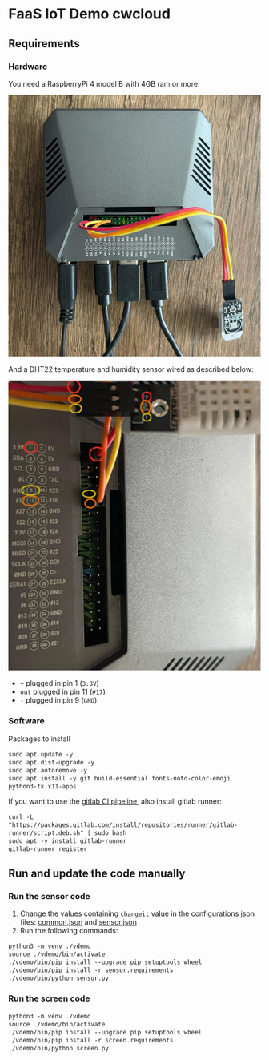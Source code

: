 # FaaS IoT Demo cwcloud

## Requirements

### Hardware

You need a RaspberryPi 4 model B with 4GB ram or more:

![rpi4](./img/rpi4.png)

And a DHT22 temperature and humidity sensor wired as described below:

![gpio](./img/gpio.png)

* `+` plugged in pin 1 (`3.3V`)
* `out` plugged in pin 11 (`#17`)
* `-` plugged in pin 9 (`GND`)

### Software

Packages to install

```shell
sudo apt update -y
sudo apt dist-upgrade -y
sudo apt autoremove -y
sudo apt install -y git build-essential fonts-noto-color-emoji python3-tk x11-apps
```

If you want to use the [gitlab CI pipeline](./.gitlab-ci.yml), also install gitlab runner:

```shell
curl -L "https://packages.gitlab.com/install/repositories/runner/gitlab-runner/script.deb.sh" | sudo bash
sudo apt -y install gitlab-runner
gitlab-runner register
```

## Run and update the code manually

### Run the sensor code

1. Change the values containing `changeit` value in the configurations json files: [common.json](./common.json) and [sensor.json](./sensor.json)
2. Run the following commands:

```shell
python3 -m venv ./vdemo
source ./vdemo/bin/activate
./vdemo/bin/pip install --upgrade pip setuptools wheel
./vdemo/bin/pip install -r sensor.requirements
./vdemo/bin/python sensor.py
```

### Run the screen code

```shell
python3 -m venv ./vdemo
source ./vdemo/bin/activate
./vdemo/bin/pip install --upgrade pip setuptools wheel
./vdemo/bin/pip install -r screen.requirements
./vdemo/bin/python screen.py
```
